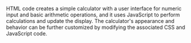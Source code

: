  HTML code creates a simple calculator with a user interface for numeric input and basic arithmetic operations, and it uses JavaScript to perform calculations and update the display. The calculator's appearance and behavior can be further customized by modifying the associated CSS and JavaScript code.
